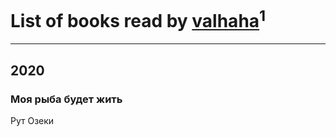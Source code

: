 # List of books read by [valhaha](http://vk.com/id177642807)<sup>1</sup>
---

## 2020

### Моя рыба будет жить
Рут Озеки



